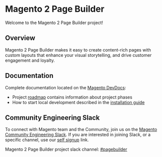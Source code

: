 # Magento 2 Page Builder

Welcome to the Magento 2 Page Builder project!

## Overview

Magento 2 Page Builder makes it easy to create content-rich pages with custom layouts that enhance your visual storytelling, and drive customer engagement and loyalty.

## Documentation
Complete documentation located on the [Magento DevDocs](https://devdocs.magento.com/page-builder/docs/):
  - Project [roadmap](https://github.com/magento/magento2-page-builder/wiki#roadmap) contains information about project phases 
  - How to start local development described in the [installation guide](https://devdocs.magento.com/page-builder/docs/getting-started/install-pagebuilder.html)

## Community Engineering Slack

To connect with Magento team and the Community, join us on the [Magento Community Engineering Slack](https://magentocommeng.slack.com). 
If you are interested in joining Slack, or a specific channel, use our [self signup](https://opensource.magento.com/slack) link.

Magento 2 Page Builder project slack channel: [#pagebuilder](https://magentocommeng.slack.com/archives/CHB455HPF)